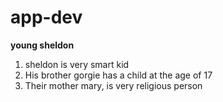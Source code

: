 # app-dev
**young sheldon**
1. sheldon is very smart kid
2. His brother gorgie has a child at the age of 17
3. Their mother mary, is very religious person
